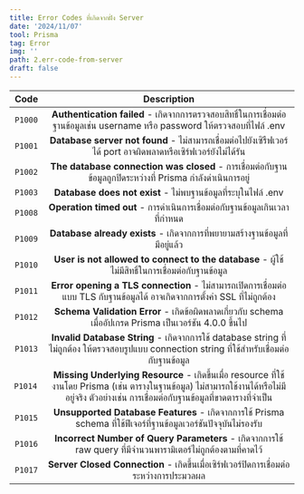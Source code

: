 ```yaml
---
title: Error Codes ที่เกิดจากฝั่ง Server
date: '2024/11/07'
tool: Prisma
tag: Error
img: ''
path: 2.err-code-from-server
draft: false
---
```


|Code|Description|
|:---:|:---:|
|`P1000`|**Authentication failed** - เกิดจากการตรวจสอบสิทธิ์ในการเชื่อมต่อฐานข้อมูลเช่น username หรือ password ให้ตรวจสอบที่ไฟล์ .env|
|`P1001`|**Database server not found** - ไม่สามารถเชื่อมต่อไปยังเซิรืฟเวอร์ได้ port อาจผิดพลาดหรือเซิร์ฟเวอร์ยังไม่ได้รัน|
|`P1002`|**The database connection was closed** - การเชื่อมต่อกับฐานข้อมูลถูกปิดระหว่างที่ Prisma กำลังดำเนินการอยู่|
|`P1003`|**Database does not exist** - ไม่พบฐานข้อมูลที่ระบุในไฟล์ .env|
|`P1008`|**Operation timed out** - การดำเนินการเชื่อมต่อกับฐานข้อมูลเกินเวลาที่กำหนด|
|`P1009`|**Database already exists** - เกิดจากการที่พยายามสร้างฐานข้อมูลที่มีอยู่แล้ว|
|`P1010`|**User is not allowed to connect to the database** - ผู้ใช้ไม่มีสิทธิ์ในการเชื่อมต่อกับฐานข้อมูล|
|`P1011`|**Error opening a TLS connection** - ไม่สามารถเปิดการเชื่อมต่อแบบ TLS กับฐานข้อมูลได้ อาจเกิดจากการตั้งค่า SSL ที่ไม่ถูกต้อง|
|`P1012`|**Schema Validation Error** - เกิดข้อผิดพลาดเกี่ยวกับ schema เมื่ออัปเกรด Prisma เป็นเวอร์ชัน 4.0.0 ขึ้นไป|
|`P1013`|**Invalid Database String** - เกิดจากการใช้ database string ที่ไม่ถูกต้อง ให้ตรวจสอบรูปแบบ connection string ที่ใช้สำหรับเชื่อมต่อกับฐานข้อมูล|
|`P1014 `|**Missing Underlying Resource** - เกิดขึ้นเมื่อ resource ที่ใช้งานโดย Prisma (เช่น ตารางในฐานข้อมูล) ไม่สามารถใช้งานได้หรือไม่มีอยู่จริง ตัวอย่างเช่น การเชื่อมต่อกับฐานข้อมูลที่ขาดตารางที่จำเป็น|
|`P1015`|**Unsupported Database Features** - เกิดจากการใช้ Prisma schema ที่ใช้ฟีเจอร์ที่ฐานข้อมูลเวอร์ชันปัจจุบันไม่รองรับ|
|`P1016`|**Incorrect Number of Query Parameters** - เกิดจากการใช้ raw query ที่มีจำนวนพารามิเตอร์ไม่ถูกต้องตามที่คาดไว้|
|`P1017`|**Server Closed Connection** - เกิดขึ้นเมื่อเซิร์ฟเวอร์ปิดการเชื่อมต่อระหว่างการประมวลผล|
